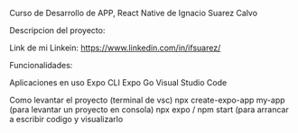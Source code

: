 Curso de Desarrollo de APP, React Native de Ignacio Suarez Calvo

Descripcion del proyecto:

Link de mi Linkein: https://www.linkedin.com/in/ifsuarez/

Funcionalidades:

Aplicaciones en uso
  Expo CLI
  Expo Go
  Visual Studio Code

Como levantar el proyecto (terminal de vsc)
  npx create-expo-app my-app (para levantar un proyecto en consola)
  npx expo / npm start (para arrancar a escribir codigo y visualizarlo
